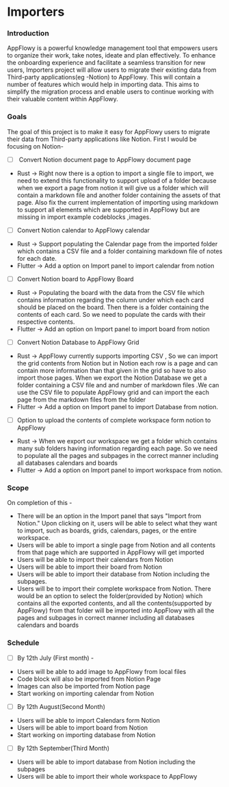 # Importers

### Introduction

AppFlowy is a powerful knowledge management tool that empowers users to organize their work, take notes, ideate and plan effectively. To enhance the onboarding experience and facilitate a seamless transition for new users, Importers project will allow users to migrate their existing data from Third-party applications(eg -Notion) to AppFlowy. This will contain a number of features which would help in importing data. This aims to simplify the migration process and enable users to continue working with their valuable content within AppFlowy.

### Goals

The goal of this project is to make it easy for AppFlowy users to migrate their data from Third-party applications like Notion. First I would be focusing on Notion-

* [ ] &#x20;Convert Notion document page to AppFlowy document page

<!---->

* Rust -> Right now there is a option to import a single file to import, we need to extend this functionality to support upload of a folder because when we export a page from notion it will give us a folder which will contain a markdown file and another folder containing the assets of that page. Also fix the current implementation of importing using markdown to support all elements which are supported in AppFlowy but are missing in import example codeblocks ,images.

<!---->

* [ ] Convert Notion calendar to AppFlowy calendar

<!---->

* Rust -> Support populating the Calendar page from the imported folder which contains a CSV file and a folder containing markdown file of notes for each date.
* Flutter -> Add a option on Import panel to import calendar from notion

<!---->

* [ ] Convert Notion board to AppFlowy Board

<!---->

* Rust -> Populating the board with the data from the CSV file which contains information regarding the column under which each card should be placed on the board. Then there is a folder containing the contents of each card. So we need to populate the cards with their respective contents.
* Flutter -> Add an option on Import panel to import board from notion

<!---->

* [ ] Convert Notion Database to AppFlowy Grid

<!---->

* Rust -> AppFlowy currently supports importing CSV , So we can import the grid contents from Notion but in Notion each row is a page and can contain more information than that given in the grid so have to also import those pages. When we export the Notion Database we get a folder containing a CSV file and and number of markdown files .We can use the CSV file to populate AppFlowy grid and can import the each  page from the markdown files from the folder
* Flutter -> Add a option on Import panel to import Database from notion.

<!---->

* [ ] Option to upload the contents of complete workspace form notion to AppFlowy

<!---->

* Rust -> When we export our workspace we get a folder which contains many sub folders having information regarding each page. So we need to populate all the pages and subpages in the correct manner including all databases calendars and boards
* Flutter -> Add a option on Import panel to import workspace from notion.

### Scope

On completion of this -

* There will be an option in the Import panel that says "Import from Notion." Upon clicking on it, users will be able to select what they want to import, such as boards, grids, calendars, pages, or the entire workspace.
* Users will be able to import  a single page from Notion and all contents from that page which are supported in AppFlowy will get imported
* Users will be able to import their calendars from Notion
* Users will be able to import their board from Notion
* Users will be able to import their database from Notion including the subpages.
* Users will be to import their complete workspace from Notion. There would be an option to select the folder(provided by Notion) which contains all the exported contents, and all the contents(supported by AppFlowy)  from that folder will be imported into AppFlowy with all the pages and subpages in correct manner including all databases calendars and boards

### Schedule

* [ ] By 12th July (First month) -

<!---->

* Users will be able to add image to AppFlowy from local files
* Code block will also be imported from Notion Page
* Images can also be imported from Notion page
* Start working on importing calendar from Notion

<!---->

* [ ] By 12th August(Second Month)

<!---->

* Users will be able to import Calendars form Notion&#x20;
* Users will be able to import board from Notion
* Start working on importing database from Notion

<!---->

* [ ] By 12th September(Third Month)

<!---->

* Users will be able to import database from Notion including the subpages
* Users will be able to import their whole workspace to AppFlowy

&#x20;

